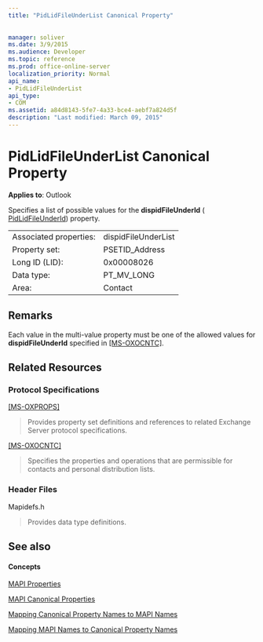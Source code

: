 ```yaml
---
title: "PidLidFileUnderList Canonical Property"
 
 
manager: soliver
ms.date: 3/9/2015
ms.audience: Developer
ms.topic: reference
ms.prod: office-online-server
localization_priority: Normal
api_name:
- PidLidFileUnderList
api_type:
- COM
ms.assetid: a84d8143-5fe7-4a33-bce4-aebf7a824d5f
description: "Last modified: March 09, 2015"
---
```


# PidLidFileUnderList Canonical Property

  
  
**Applies to**: Outlook 
  
Specifies a list of possible values for the **dispidFileUnderId** ( [PidLidFileUnderId](pidlidfileunderid-canonical-property.md)) property.
  
|||
|:-----|:-----|
|Associated properties:  <br/> |dispidFileUnderList  <br/> |
|Property set:  <br/> |PSETID_Address  <br/> |
|Long ID (LID):  <br/> |0x00008026  <br/> |
|Data type:  <br/> |PT_MV_LONG  <br/> |
|Area:  <br/> |Contact  <br/> |
   
## Remarks

Each value in the multi-value property must be one of the allowed values for **dispidFileUnderId** specified in [[MS-OXOCNTC]](http://msdn.microsoft.com/library/9b636532-9150-4836-9635-9c9b756c9ccf%28Office.15%29.aspx).
  
## Related Resources

### Protocol Specifications

[[MS-OXPROPS] ](http://msdn.microsoft.com/library/f6ab1613-aefe-447d-a49c-18217230b148%28Office.15%29.aspx)
  
> Provides property set definitions and references to related Exchange Server protocol specifications.
    
[[MS-OXOCNTC]](http://msdn.microsoft.com/library/9b636532-9150-4836-9635-9c9b756c9ccf%28Office.15%29.aspx)
  
> Specifies the properties and operations that are permissible for contacts and personal distribution lists.
    
### Header Files

Mapidefs.h
  
> Provides data type definitions.
    
## See also

#### Concepts

[MAPI Properties](mapi-properties.md)
  
[MAPI Canonical Properties](mapi-canonical-properties.md)
  
[Mapping Canonical Property Names to MAPI Names](mapping-canonical-property-names-to-mapi-names.md)
  
[Mapping MAPI Names to Canonical Property Names](mapping-mapi-names-to-canonical-property-names.md)

